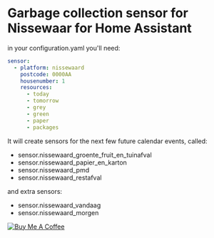 # Garbage collection sensor for Nissewaar for Home Assistant

in your configuration.yaml you'll need:

```yaml
sensor:
  - platform: nissewaard
    postcode: 0000AA
    housenumber: 1
    resources:
      - today
      - tomorrow
      - grey
      - green
      - paper
      - packages
```

It will create sensors for the next few future calendar events, called:

* sensor.nissewaard_groente_fruit_en_tuinafval
* sensor.nissewaard_papier_en_karton
* sensor.nissewaard_pmd
* sensor.nissewaard_restafval

and extra sensors:
* sensor.nissewaard_vandaag
* sensor.nissewaard_morgen

<a href="https://www.buymeacoffee.com/IWZoirH6k" target="_blank"><img src="https://bmc-cdn.nyc3.digitaloceanspaces.com/BMC-button-images/custom_images/orange_img.png" alt="Buy Me A Coffee" style="height: auto !important;width: auto !important;" ></a>
